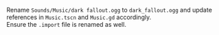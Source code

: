 Rename `Sounds/Music/dark fallout.ogg` to `dark_fallout.ogg` and update references in `Music.tscn` and `Music.gd` accordingly.\
Ensure the `.import` file is renamed as well.
